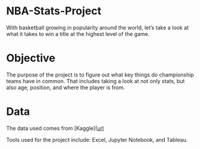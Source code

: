 # NBA-Stats-Project

With basketball growing in popularity around the world, let’s take a look at what it takes to win a title at the highest level of the game.


# Objective

The purpose of the project is to figure out what key things do championship teams have in common. That includes taking a look at not only stats, but also age, position, and where the player is from.

# Data
The data used comes from [Kaggle]([url](https://www.kaggle.com/datasets/justinas/nba-players-data)

Tools used for the project include: Excel, Jupyter Notebook, and Tableau.
